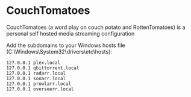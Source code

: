 # CouchTomatoes

CouchTomatoes (a word play on couch potato and RottenTomatoes) is a personal self hosted media streaming configuration

Add the subdomains to your Windows hosts file (C:\Windows\System32\drivers\etc\hosts):

```
127.0.0.1 plex.local
127.0.0.1 qbittorrent.local
127.0.0.1 radarr.local
127.0.0.1 sonarr.local
127.0.0.1 prowlarr.local
127.0.0.1 overseerr.local
```
